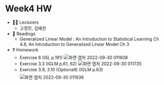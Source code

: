 # Week4 HW

- :man_student: Lecturers
  - 고정민, 김예찬
- :book: Readings
  - Generalized Linear Model : An Introduction to Statistical Learning Ch 4.8, An Introduction to Generalized Linear Model Ch 3
- :question: Homework
  - Exercise 6 (ISL p.191)
  ![화면 캡처 2022-09-30 011608](https://user-images.githubusercontent.com/56993675/193084464-905d2090-b95c-4bf4-94c3-57a4ef2f3754.png)
  - Exercise 3.3 (IGLM p.61, 62)
  ![화면 캡처 2022-09-30 011735](https://user-images.githubusercontent.com/56993675/193084734-d0ed3c13-d100-4f78-a3f4-3fb0c758dd80.png)
  - Exercise 3.9, 3.10 (Optional❗) (IGLM p.63)
  ![화면 캡처 2022-09-30 011936](https://user-images.githubusercontent.com/56993675/193085250-4dc26d8a-9536-4e46-8f62-c9b47596c5ed.png)
